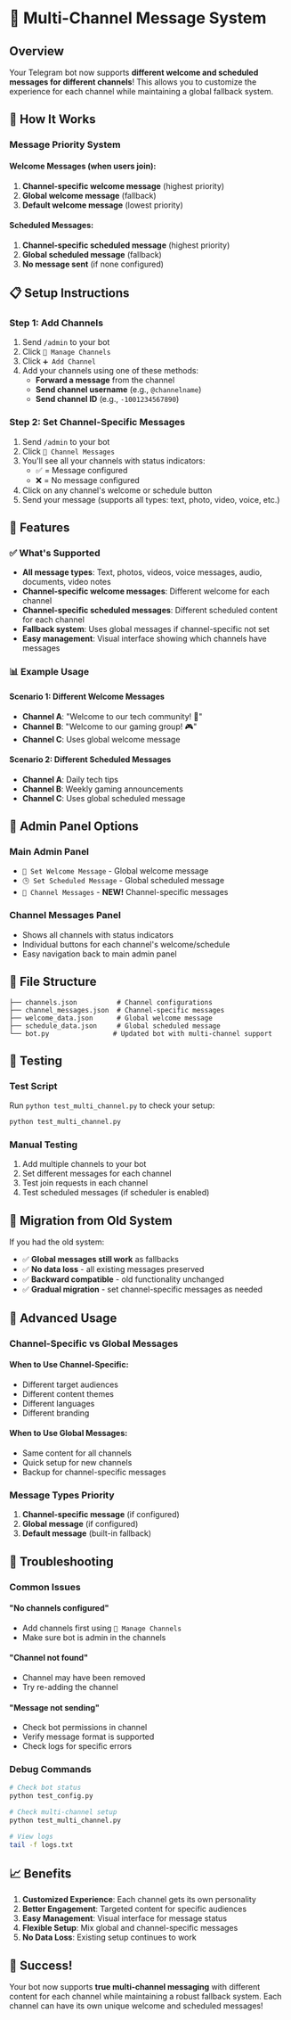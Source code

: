 # 🎯 Multi-Channel Message System

## Overview
Your Telegram bot now supports **different welcome and scheduled messages for different channels**! This allows you to customize the experience for each channel while maintaining a global fallback system.

## 🚀 How It Works

### Message Priority System

#### Welcome Messages (when users join):
1. **Channel-specific welcome message** (highest priority)
2. **Global welcome message** (fallback)
3. **Default welcome message** (lowest priority)

#### Scheduled Messages:
1. **Channel-specific scheduled message** (highest priority)
2. **Global scheduled message** (fallback)
3. **No message sent** (if none configured)

## 📋 Setup Instructions

### Step 1: Add Channels
1. Send `/admin` to your bot
2. Click `📢 Manage Channels`
3. Click `➕ Add Channel`
4. Add your channels using one of these methods:
   - **Forward a message** from the channel
   - **Send channel username** (e.g., `@channelname`)
   - **Send channel ID** (e.g., `-1001234567890`)

### Step 2: Set Channel-Specific Messages
1. Send `/admin` to your bot
2. Click `🎯 Channel Messages`
3. You'll see all your channels with status indicators:
   - ✅ = Message configured
   - ❌ = No message configured
4. Click on any channel's welcome or schedule button
5. Send your message (supports all types: text, photo, video, voice, etc.)

## 🎨 Features

### ✅ What's Supported
- **All message types**: Text, photos, videos, voice messages, audio, documents, video notes
- **Channel-specific welcome messages**: Different welcome for each channel
- **Channel-specific scheduled messages**: Different scheduled content for each channel
- **Fallback system**: Uses global messages if channel-specific not set
- **Easy management**: Visual interface showing which channels have messages

### 📊 Example Usage

#### Scenario 1: Different Welcome Messages
- **Channel A**: "Welcome to our tech community! 🚀"
- **Channel B**: "Welcome to our gaming group! 🎮"
- **Channel C**: Uses global welcome message

#### Scenario 2: Different Scheduled Messages
- **Channel A**: Daily tech tips
- **Channel B**: Weekly gaming announcements
- **Channel C**: Uses global scheduled message

## 🔧 Admin Panel Options

### Main Admin Panel
- `📩 Set Welcome Message` - Global welcome message
- `🕒 Set Scheduled Message` - Global scheduled message
- `🎯 Channel Messages` - **NEW!** Channel-specific messages

### Channel Messages Panel
- Shows all channels with status indicators
- Individual buttons for each channel's welcome/schedule
- Easy navigation back to main admin panel

## 📁 File Structure

```
├── channels.json          # Channel configurations
├── channel_messages.json  # Channel-specific messages
├── welcome_data.json      # Global welcome message
├── schedule_data.json     # Global scheduled message
└── bot.py                # Updated bot with multi-channel support
```

## 🧪 Testing

### Test Script
Run `python test_multi_channel.py` to check your setup:
```bash
python test_multi_channel.py
```

### Manual Testing
1. Add multiple channels to your bot
2. Set different messages for each channel
3. Test join requests in each channel
4. Test scheduled messages (if scheduler is enabled)

## 🔄 Migration from Old System

If you had the old system:
- ✅ **Global messages still work** as fallbacks
- ✅ **No data loss** - all existing messages preserved
- ✅ **Backward compatible** - old functionality unchanged
- ✅ **Gradual migration** - set channel-specific messages as needed

## 🎯 Advanced Usage

### Channel-Specific vs Global Messages

#### When to Use Channel-Specific:
- Different target audiences
- Different content themes
- Different languages
- Different branding

#### When to Use Global Messages:
- Same content for all channels
- Quick setup for new channels
- Backup for channel-specific messages

### Message Types Priority
1. **Channel-specific message** (if configured)
2. **Global message** (if configured)
3. **Default message** (built-in fallback)

## 🚨 Troubleshooting

### Common Issues

#### "No channels configured"
- Add channels first using `📢 Manage Channels`
- Make sure bot is admin in the channels

#### "Channel not found"
- Channel may have been removed
- Try re-adding the channel

#### "Message not sending"
- Check bot permissions in channel
- Verify message format is supported
- Check logs for specific errors

### Debug Commands
```bash
# Check bot status
python test_config.py

# Check multi-channel setup
python test_multi_channel.py

# View logs
tail -f logs.txt
```

## 📈 Benefits

1. **Customized Experience**: Each channel gets its own personality
2. **Better Engagement**: Targeted content for specific audiences
3. **Easy Management**: Visual interface for message status
4. **Flexible Setup**: Mix global and channel-specific messages
5. **No Data Loss**: Existing setup continues to work

## 🎉 Success!

Your bot now supports **true multi-channel messaging** with different content for each channel while maintaining a robust fallback system. Each channel can have its own unique welcome and scheduled messages!

